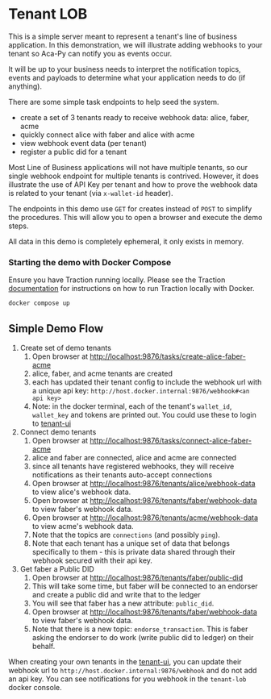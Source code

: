# Tenant LOB
This is a simple server meant to represent a tenant's line of business application. 
In this demonstration, we will illustrate adding webhooks to your tenant so Aca-Py can notify you as events occur.  

It will be up to your business needs to interpret the notification topics, events and payloads to determine what your application needs to do (if anything). 

There are some simple task endpoints to help seed the system.

- create a set of 3 tenants ready to receive webhook data: alice, faber, acme
- quickly connect alice with faber and alice with acme
- view webhook event data (per tenant)
- register a public did for a tenant

Most Line of Business applications will not have multiple tenants, so our single webhook endpoint for multiple tenants is contrived. However, it does illustrate the use of API Key per tenant and how to prove the webhook data is related to your tenant (via `x-wallet-id` header).

The endpoints in this demo use `GET` for creates instead of `POST` to simplify the procedures. This will allow you to open a browser and execute the demo steps.

All data in this demo is completely ephemeral, it only exists in memory.

### Starting the demo with Docker Compose

Ensure you have Traction running locally. Please see the Traction [documentation](https://github.com/bcgov/traction/tree/main/scripts#run-local-traction) for instructions on how to run Traction locally with Docker.

```sh
docker compose up
```

## Simple Demo Flow

1. Create set of demo tenants
    1. Open browser at [http://localhost:9876/tasks/create-alice-faber-acme](http://localhost:9876/tasks/create-alice-faber-acme)
    2. alice, faber, and acme tenants are created
    3. each has updated their tenant config to include the webhook url with a unique api key: `http://host.docker.internal:9876/webhook#<an api key>`
    4. Note: in the docker terminal, each of the tenant's `wallet_id`, `wallet_key` and tokens are printed out. You could use these to login to [tenant-ui](http://localhost:5101)
2. Connect demo tenants 
    1. Open browser at [http://localhost:9876/tasks/connect-alice-faber-acme](http://localhost:9876/tasks/connect-alice-faber-acme)
    2. alice and faber are connected, alice and acme are connected
    3. since all tenants have registered webhooks, they will receive notifications as their tenants auto-accept connections
    4. Open browser at [http://localhost:9876/tenants/alice/webhook-data](http://localhost:9876/tenants/alice/webhook-data) to view alice's webhook data.
    5. Open browser at [http://localhost:9876/tenants/faber/webhook-data](http://localhost:9876/tenants/faber/webhook-data) to view faber's webhook data.
    6. Open browser at [http://localhost:9876/tenants/acme/webhook-data](http://localhost:9876/tenants/acme/webhook-data) to view acme's webhook data.
    7. Note that the topics are `connections` (and possibly `ping`).
    8. Note that each tenant has a unique set of data that belongs specifically to them - this is private data shared through their webhook secured with their api key.
3. Get faber a Public DID 
    1. Open browser at [http://localhost:9876/tenants/faber/public-did](http://localhost:9876/tenants/faber/public-did)
    2. This will take some time, but faber will be connected to an endorser and create a public did and write that to the ledger
    3. You will see that faber has a new attribute: `public_did`.
    4. Open browser at [http://localhost:9876/tenants/faber/webhook-data](http://localhost:9876/tenants/faber/webhook-data) to view faber's webhook data.
    5. Note that there is a new topic: `endorse_transaction`. This is faber asking the endorser to do work (write public did to ledger) on their behalf.

When creating your own tenants in the [tenant-ui](http://localhost:5101), you can update their webhook url to `http://host.docker.internal:9876/webhook` and do not add an api key. You can see notifications for you webhook in the `tenant-lob` docker console.